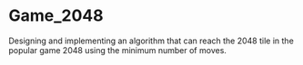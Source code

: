 # Game_2048
 Designing and implementing an algorithm that can reach the 2048 tile in the popular game 2048 using the minimum number of moves.
